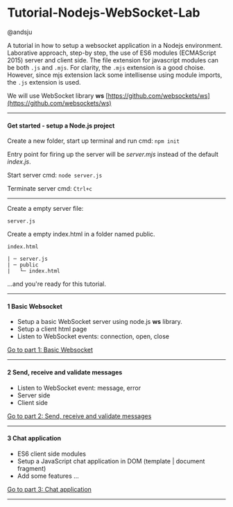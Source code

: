 # Tutorial-Nodejs-WebSocket-Lab
@andsju

A tutorial in how to setup a websocket application in a Nodejs environment. Laborative approach, step-by step, the use of ES6 modules (ECMAScript 2015) server and client side. 
The file extension for javascript modules can be both ```.js``` and ```.mjs```. For clarity, the ```.mjs``` extension is a good choise. However, since mjs extension lack some intellisense using module imports, the ```.js``` extension is used.

We will use WebSocket library **ws** 
[https://github.com/websockets/ws](https://github.com/websockets/ws)

***

#### Get started - setup a Node.js project
Create a new folder, start up terminal and run cmd:
```npm init```

Entry point for firing up the server will be *server.mjs* instead of the default *index.js*.


Start server cmd:
```node server.js```  

Terminate server cmd:
```Ctrl+c```

***

Create a empty server file:

```server.js```

Create a empty index.html in a folder named public.

```index.html```

```
| ─ server.js
| ─ public
|   └─ index.html
```

...and you're ready for this tutorial.

***

#### 1 Basic Websocket
- Setup a basic WebSocket server using node.js **ws** library.
- Setup a client html page
- Listen to WebSocket events: connection, open, close

[Go to part 1: Basic Websocket](part-1.md)

***

#### 2 Send, receive and validate messages
- Listen to WebSocket event: message, error
- Server side
- Client side

[Go to part 2: Send, receive and validate messages](part-2.md)

***

#### 3 Chat application
- ES6 client side modules 
- Setup a JavaScript chat application in DOM (template | document fragment)
- Add some features ...

[Go to part 3: Chat application](part-3.md)

***
